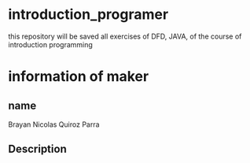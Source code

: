 # introduction_programer
this repository will be saved all exercises of DFD, JAVA, of the course of introduction programming 
# information of maker
## name 
Brayan Nicolas Quiroz Parra
## Description
